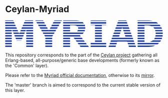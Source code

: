 # Ceylan-Myriad

![](/doc/myriad-title.png)

This repository corresponds to the part of the [Ceylan project](https://github.com/Olivier-Boudeville/Ceylan) gathering all Erlang-based, all-purpose/generic base developments (formerly known as the 'Common' layer).

Please refer to the [Myriad official documentation](http://myriad.esperide.org), otherwise to its [mirror](http://olivier-boudeville.github.io/Ceylan-Myriad/).

The 'master' branch is aimed to correspond to the current stable version of this layer.

